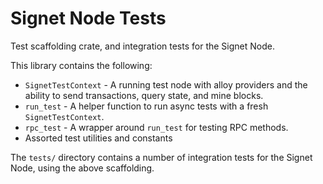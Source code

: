 # Signet Node Tests

Test scaffolding crate, and integration tests for the Signet Node.

This library contains the following:

- `SignetTestContext` - A running test node with alloy providers and the
  ability to send transactions, query state, and mine blocks.
- `run_test` - A helper function to run async tests with a fresh
  `SignetTestContext`.
- `rpc_test` - A wrapper around `run_test` for testing RPC methods.
- Assorted test utilities and constants

The `tests/` directory contains a number of integration tests for the
Signet Node, using the above scaffolding.
